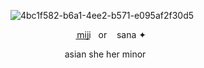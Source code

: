 ![4bc1f582-b6a1-4ee2-b571-e095af2f30d5](https://github.com/user-attachments/assets/8126dac0-42d3-4d61-b7fe-ac550f016dfe)

‎ ‎‎ ‎ ‎‎ ‎ ‎ ‎ ‎ ‎ ‎  ‎‎ ‎ ‎ ‎ ‎ ‎ ‎ ‎‎ ‎ ‎ ‎ ‎ ‎ ‎   ‎ ‎  ‎  m͟i͟j͟i͟ ‎ ‎  or ‎ ‎ ‎ sana ✦ 

‎ ‎‎ ‎ ‎‎ ‎ ‎ ‎ ‎ ‎ ‎  ‎‎ ‎ ‎ ‎ ‎ ‎ ‎ ‎‎ ‎ ‎ ‎ ‎  asian she her minor 
